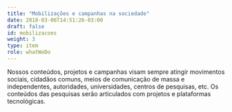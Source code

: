 ```yaml
---
title: "Mobilizações e campanhas na sociedade"
date: 2018-03-06T14:51:26-03:00
draft: false
id: mobilizacoes
weight: 3
type: item
role: whatWeDo
---
```


Nossos conteúdos, projetos e campanhas visam sempre atingir movimentos sociais, cidadãos comuns, meios de comunicação de massa e independentes, autoridades, universidades, centros de pesquisas, etc. Os conteúdos das pesquisas serão articulados com projetos e plataformas tecnológicas.
